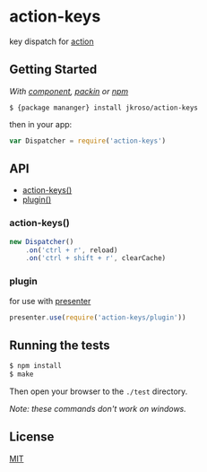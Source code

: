 
# action-keys

  key dispatch for [action](//github.com/jkroso/action)

## Getting Started

_With [component](//github.com/component/component), [packin](//github.com/jkroso/packin) or [npm](//github.com/isaacs/npm)_  

	$ {package mananger} install jkroso/action-keys

then in your app:

```js
var Dispatcher = require('action-keys')
```

## API

- [action-keys()](#action-keys)
- [plugin()](#plugin)

### action-keys()

```js
new Dispatcher()
	.on('ctrl + r', reload)
	.on('ctrl + shift + r', clearCache)
```

### plugin

for use with [presenter](//github.com/jkroso/presenter)

```js
presenter.use(require('action-keys/plugin'))
```

## Running the tests

```bash
$ npm install
$ make
```
Then open your browser to the `./test` directory.

_Note: these commands don't work on windows._ 

## License 

[MIT](License)